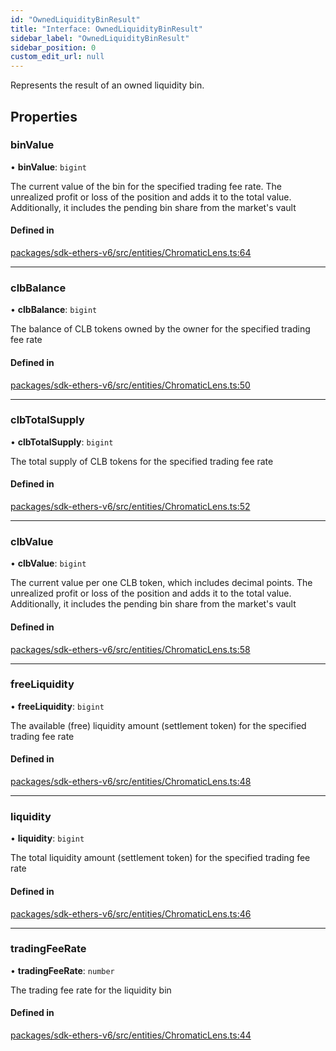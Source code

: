 ```yaml
---
id: "OwnedLiquidityBinResult"
title: "Interface: OwnedLiquidityBinResult"
sidebar_label: "OwnedLiquidityBinResult"
sidebar_position: 0
custom_edit_url: null
---
```


Represents the result of an owned liquidity bin.

## Properties

### binValue

• **binValue**: `bigint`

The current value of the bin for the specified trading fee rate.
The unrealized profit or loss of the position and adds it to the total value.
Additionally, it includes the pending bin share from the market's vault

#### Defined in

[packages/sdk-ethers-v6/src/entities/ChromaticLens.ts:64](https://github.com/chromatic-protocol/sdk/blob/f1c35d9/packages/sdk-ethers-v6/src/entities/ChromaticLens.ts#L64)

___

### clbBalance

• **clbBalance**: `bigint`

The balance of CLB tokens owned by the owner for the specified trading fee rate

#### Defined in

[packages/sdk-ethers-v6/src/entities/ChromaticLens.ts:50](https://github.com/chromatic-protocol/sdk/blob/f1c35d9/packages/sdk-ethers-v6/src/entities/ChromaticLens.ts#L50)

___

### clbTotalSupply

• **clbTotalSupply**: `bigint`

The total supply of CLB tokens for the specified trading fee rate

#### Defined in

[packages/sdk-ethers-v6/src/entities/ChromaticLens.ts:52](https://github.com/chromatic-protocol/sdk/blob/f1c35d9/packages/sdk-ethers-v6/src/entities/ChromaticLens.ts#L52)

___

### clbValue

• **clbValue**: `bigint`

The current value per one CLB token, which includes decimal points.
The unrealized profit or loss of the position and adds it to the total value.
Additionally, it includes the pending bin share from the market's vault

#### Defined in

[packages/sdk-ethers-v6/src/entities/ChromaticLens.ts:58](https://github.com/chromatic-protocol/sdk/blob/f1c35d9/packages/sdk-ethers-v6/src/entities/ChromaticLens.ts#L58)

___

### freeLiquidity

• **freeLiquidity**: `bigint`

The available (free) liquidity amount (settlement token) for the specified trading fee rate

#### Defined in

[packages/sdk-ethers-v6/src/entities/ChromaticLens.ts:48](https://github.com/chromatic-protocol/sdk/blob/f1c35d9/packages/sdk-ethers-v6/src/entities/ChromaticLens.ts#L48)

___

### liquidity

• **liquidity**: `bigint`

The total liquidity amount (settlement token) for the specified trading fee rate

#### Defined in

[packages/sdk-ethers-v6/src/entities/ChromaticLens.ts:46](https://github.com/chromatic-protocol/sdk/blob/f1c35d9/packages/sdk-ethers-v6/src/entities/ChromaticLens.ts#L46)

___

### tradingFeeRate

• **tradingFeeRate**: `number`

The trading fee rate for the liquidity bin

#### Defined in

[packages/sdk-ethers-v6/src/entities/ChromaticLens.ts:44](https://github.com/chromatic-protocol/sdk/blob/f1c35d9/packages/sdk-ethers-v6/src/entities/ChromaticLens.ts#L44)
